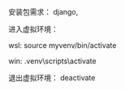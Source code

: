 安装包需求：
django, 




进入虚拟环境：

wsl:
source myvenv/bin/activate

win:
.venv\scripts\activate   


退出虚拟环境：
deactivate
